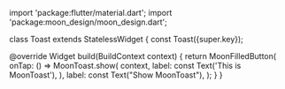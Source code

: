 import 'package:flutter/material.dart'; 
import 'package:moon_design/moon_design.dart';

class Toast extends StatelessWidget { 
  const Toast({super.key});

  @override
  Widget build(BuildContext context) {
    return MoonFilledButton(
      onTap: () => MoonToast.show(
        context,
        label: const Text('This is MoonToast'),
      ),
      label: const Text("Show MoonToast"),
    );
  }
}